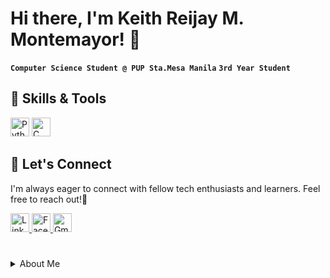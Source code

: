 # Hi there, I'm Keith Reijay M. Montemayor! 👋
__`Computer Science Student @ PUP Sta.Mesa Manila`__ __`3rd Year Student`__ 

## 🔧 Skills & Tools
<div style="display: inline-block; padding-right: 50px;">
    <img alt="Python" width="30px" src="https://cdn.jsdelivr.net/gh/devicons/devicon/icons/python/python-original.svg" />
    <img alt="C" width="30px" src="https://cdn.jsdelivr.net/gh/devicons/devicon/icons/c/c-original.svg" />  
</div>

## 🤝 Let's Connect
I'm always eager to connect with fellow tech enthusiasts and learners. Feel free to reach out!👥

<div align ="left">
    <a href="https://www.linkedin.com/in/keith-montemayor-6ab7a716b/">
        <img alt="LinkedIn" width="30px" src="https://cdn-icons-png.flaticon.com/512/174/174857.png" />
    </a>
    <a href="https://www.facebook.com/krmonte15">
        <img alt="Facebook" width="30px" src="https://upload.wikimedia.org/wikipedia/commons/thumb/1/1b/Facebook_icon.svg/2048px-Facebook_icon.svg.png" />
    </a>
    <a href="mailto:keithmonte15@gmail.com">
        <img alt="Gmail" width="30px" src="https://upload.wikimedia.org/wikipedia/commons/thumb/7/7e/Gmail_icon_%282020%29.svg/1280px-Gmail_icon_%282020%29.svg.png" />
    </a>
</div>

# 
<details>
  <summary>About Me</summary>
    
### My Academic Journey in Computer Science

My academic journey in computer science has been a deeply personal and transformative experience, guided by an unyielding passion for technology and a relentless curiosity about how it shapes our world. Pursuing a Bachelor of Science in Computer Science has been a monumental decision that has not only defined my educational path but has also opened doors to a realm where theory meets innovation, and where I've found my intellectual home. As I continue my studies, I am filled with anticipation for the horizons that lie ahead. Emerging areas within computer science, such as machine learning, artificial intelligence, and software engineering, beckon me with their promises of innovation and transformation. My aspiration is not just to be a student of these fields, but an active participant who contributes to their growth and evolution.

### The Decision to Study Computer Science

Choosing to study computer science was not merely a decision but a calling. It was a choice driven by a profound interest in deciphering the complexities of technology and the desire to actively participate in molding the digital landscape. It became evident to me that computer science offered the ideal platform to bridge the gap between theoretical knowledge and practical solutions.

From the moment I embarked on this journey, I knew I was stepping into a world where possibilities were as boundless as the digital realm itself. The decision to study computer science was not just about acquiring a degree; it was about embarking on a quest for understanding, innovation, and creative problem-solving.

As I delved into my coursework, I was captivated by the elegance of algorithms, the power of programming languages, and the versatility of data structures. These foundational elements not only became the building blocks of my education but also ignited a spark within me to explore, experiment, and create.



</details>




